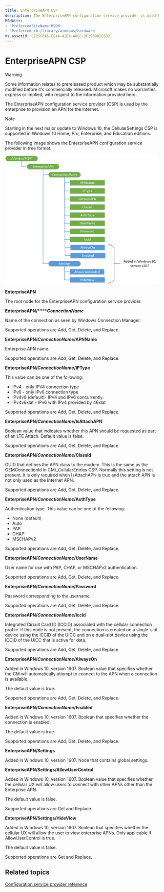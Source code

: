 ```yaml
---
title: EnterpriseAPN CSP
description: The EnterpriseAPN configuration service provider is used by the enterprise to provision an APN for the Internet.
MSHAttr:
- 'PreferredSiteName:MSDN'
- 'PreferredLib:/library/windows/hardware'
ms.assetid: E125F6A5-EE44-41B1-A8CC-DF295082E6B2
---
```


# EnterpriseAPN CSP

> [!WARNING]
> Some information relates to prereleased product which may be substantially modified before it's commercially released. Microsoft makes no warranties, express or implied, with respect to the information provided here.  

The EnterpriseAPN configuration service provider (CSP) is used by the enterprise to provision an APN for the Internet.

> [!Note]
Starting in the next major update to Windows 10, the CellularSettings CSP is supported in Windows 10 Home, Pro, Enterprise, and Education editions.

The following image shows the EnterpriseAPN configuration service provider in tree format.

![enterpriseapn csp](images/provisioning-csp-enterpriseapn-rs1.png)

<a href="" id="enterpriseapn"></a>**EnterpriseAPN**  
<p style="margin-left: 20px"> </p>The root node for the EnterpriseAPN configuration service provider.

<a href="" id="enterpriseapn-connectionname"></a>**EnterpriseAPN/****_ConnectionName_**  
<p style="margin-left: 20px"> </p>Name of the connection as seen by Windows Connection Manager.

<p style="margin-left: 20px"> </p>Supported operations are Add, Get, Delete, and Replace.

<a href="" id="enterpriseapn-connectionname-apnname"></a>**EnterpriseAPN/*ConnectionName*/APNName**  
<p style="margin-left: 20px"> </p>Enterprise APN name.

<p style="margin-left: 20px"> </p>Supported operations are Add, Get, Delete, and Replace.

<a href="" id="enterpriseapn-connectionname-iptype"></a>**EnterpriseAPN/*ConnectionName*/IPType**  
<p style="margin-left: 20px"> </p>This value can be one of the following:

-   IPv4 - only IPV4 connection type
-   IPv6 - only IPv6 connection type
-   IPv4v6 (default)- IPv4 and IPv6 concurrently.
-   IPv4v6xlat - IPv6 with IPv4 provided by 46xlat

<p style="margin-left: 20px"> </p>Supported operations are Add, Get, Delete, and Replace.

<a href="" id="enterpriseapn-connectionname-isattachapn"></a>**EnterpriseAPN/*ConnectionName*/IsAttachAPN**  
<p style="margin-left: 20px"> </p>Boolean value that indicates whether this APN should be requested as part of an LTE Attach. Default value is false.

<p style="margin-left: 20px"> </p>Supported operations are Add, Get, Delete, and Replace.

<a href="" id="enterpriseapn-connectionname-classid"></a>**EnterpriseAPN/*ConnectionName*/ClassId**  
<p style="margin-left: 20px"> </p>GUID that defines the APN class to the modem. This is the same as the OEMConnectionId in CM\_CellularEntries CSP. Normally this setting is not present. It is only required when IsAttachAPN is true and the attach APN is not only used as the Internet APN.

<p style="margin-left: 20px"> </p>Supported operations are Add, Get, Delete, and Replace.

<a href="" id="enterpriseapn-connectionname-authtype"></a>**EnterpriseAPN/*ConnectionName*/AuthType**  
<p style="margin-left: 20px"> </p>Authentication type. This value can be one of the following:

-   None (default)
-   Auto
-   PAP
-   CHAP
-   MSCHAPv2

<p style="margin-left: 20px"> </p>Supported operations are Add, Get, Delete, and Replace.

<a href="" id="enterpriseapn-connectionname-username"></a>**EnterpriseAPN/*ConnectionName*/UserName**  
<p style="margin-left: 20px"> </p>User name for use with PAP, CHAP, or MSCHAPv2 authentication.

<p style="margin-left: 20px"> </p>Supported operations are Add, Get, Delete, and Replace.

<a href="" id="enterpriseapn-connectionname-password"></a>**EnterpriseAPN/*ConnectionName*/Password**  
<p style="margin-left: 20px"> </p>Password corresponding to the username.

<p style="margin-left: 20px"> </p>Supported operations are Add, Get, Delete, and Replace.

<a href="" id="enterpriseapn-connectionname-iccid"></a>**EnterpriseAPN/*ConnectionName*/IccId**  
<p style="margin-left: 20px"> </p>Integrated Circuit Card ID (ICCID) associated with the cellular connection profile. If this node is not present, the connection is created on a single-slot device using the ICCID of the UICC and on a dual-slot device using the ICCID of the UICC that is active for data.

<p style="margin-left: 20px"> </p>Supported operations are Add, Get, Delete, and Replace.

<a href="" id="enterpriseapn-connectionname-alwayson"></a>**EnterpriseAPN/*ConnectionName*/AlwaysOn**  
<p style="margin-left: 20px"> </p>Added in Windows 10, version 1607. Boolean value that specifies whether the CM will automatically attempt to connect to the APN when a connection is available.

<p style="margin-left: 20px"> </p>The default value is true.

<p style="margin-left: 20px"> </p>Supported operations are Add, Get, Delete, and Replace.

<a href="" id="enterpriseapn-connectionname-enabled"></a>**EnterpriseAPN/*ConnectionName*/Enabled**  
<p style="margin-left: 20px"> </p>Added in Windows 10, version 1607. Boolean that specifies whether the connection is enabled.

<p style="margin-left: 20px"> </p>The default value is true.

<p style="margin-left: 20px"> </p>Supported operations are Add, Get, Delete, and Replace.

<a href="" id="enterpriseapn-settings"></a>**EnterpriseAPN/Settings**  
<p style="margin-left: 20px"> </p>Added in Windows 10, version 1607. Node that contains global settings.

<a href="" id="enterpriseapn-settings-allowusercontrol"></a>**EnterpriseAPN/Settings/AllowUserControl**  
<p style="margin-left: 20px"> </p>Added in Windows 10, version 1607. Boolean value that specifies whether the cellular UX will allow users to connect with other APNs other than the Enterprise APN.

<p style="margin-left: 20px"> </p>The default value is false.

<p style="margin-left: 20px"> </p>Supported operations are Get and Replace.

<a href="" id="enterpriseapn-settings-hideview"></a>**EnterpriseAPN/Settings/HideView**  
<p style="margin-left: 20px"> </p>Added in Windows 10, version 1607. Boolean that specifies whether the cellular UX will allow the user to view enterprise APNs. Only applicable if AllowUserControl is true.

<p style="margin-left: 20px"> </p>The default value is false.

<p style="margin-left: 20px"> </p>Supported operations are Get and Replace.

## Related topics


[Configuration service provider reference](configuration-service-provider-reference.md)

 

 






